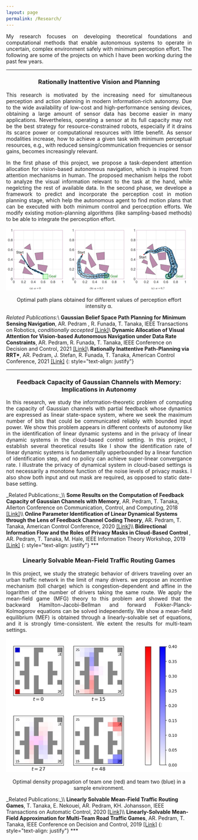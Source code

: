 ```yaml
---
layout: page
permalink: /Research/
---
```



<p align = "justify"> My research focuses on developing theoretical foundations and computational methods that enable autonomous systems to operate 
in uncertain, complex environment safely with minimum  perception effort.
The following are some of the projects on which I have been working during the past few years.</p>


***
<center> <h3>Rationally Inattentive Vision and Planning </h3> </center>
<p align = "justify">
This research is motivated by the increasing need for simultaneous perception and action planning in modern information-rich autonomy. Due to the wide availability of low-cost and high-performance sensing devices, 
obtaining a large amount of sensor data has become easier in many applications. Nevertheless, operating a sensor at its full capacity may not be the best strategy for resource-constrained robots, especially if it drains 
its scarce power or computational resources with little benefit. As sensor modalities increase, how to achieve a given task with minimum perceptual resources, e.g., with reduced sensing/communication frequencies or sensor gains, becomes increasingly relevant. 
</p>
<p align = "justify">
In the first phase of this project, we propose a task-dependent attention allocation for vision-based autonomous navigation, which is inspired from attention mechanisms in human. The proposed mechanism helps the robot to analyze the visual information
relevant to the task at the hand, while negelcting the rest of available data. In the second phase, we develope a framework to predict and incorporate the perception cost in motion planning stage, which help the autonomous agent to find motion plans
that can be executed with both minimum control and percecption efforts. We modify existing motion-planning algorithms (like sampling-based methods) to be able to integrate the percecption effort.    
</p>
<p align="center">
<img src="Capture.PNG" width="800" />
</p>
<p align="center">
Optimal path plans obtained for different values of perception effort intensity &alpha;.
</p>

<span style="line-height: 0;">_Related Publications:_</span>\\
<b> Gaussian Belief Space Path Planning for Minimum Sensing Navigation</b>,  AR. Pedram , R. Funada, T. Tanaka, IEEE Transactions on Robotics, <i>conditionally accepted</i> <a href = 'https://arxiv.org/pdf/2109.13976.pdf'>[Link]</a>\\
<b>Dynamic Allocation of Visual Attention for Vision-based Autonomous Navigation under Data Rate Constraints</b>, AR. Pedram, R. Funada, T. Tanaka, IEEE Conference on Decision and Control, 2021 <a href='https://ieeexplore.ieee.org/stamp/stamp.jsp?arnumber=9683570)\\'>[Link]</a>\\
<b>Rationally Inattentive Path-Planning via RRT*</b>, AR. Pedram, J. Stefan, R. Funada, T. Tanaka, American Control Conference, 2021 <a href='https://ieeexplore.ieee.org/stamp/stamp.jsp?arnumber=9483305'>[Link]</a>
{: style="text-align: justify"}
***

<center> <h3> Feedback Capacity of Gaussian Channels with Memory: Implications in Autonomy </h3> </center>
<p align = "justify">
In this research, we study the information-theoretic problem of computing the capacity of  Gaussian channels with partial feedback whose dynamics are expressed as linear state-space system, where we seek the maximum
number of bits that could be communicated reliably with bounded input power.
We show this problem appears in different contexts of autonomy like in the identification of linear dynamic systems and in the privacy of linear dynamic
systems in the cloud-based control setting. In this project, I establish several theoretical results like I show the identification rate of linear dynamic systems is fundamentally upperbounded by a linear function of identification step, 
and no policy can achieve super-linear convergance rate.  I  illustrate the privacy of dynamical system in cloud-based settings is not necessarily a monotone function of the noise levels of privacy masks. I also show both input and out mask are required, as opposed to static
date-base setting.  
</p>
<span style="line-height: 0;">_Related Publications:_</span>\\
<b> Some Results on the Computation of Feedback Capacity of Gaussian Channels with Memory</b>, AR. Pedram, T. Tanaka, Allerton Conference on Communication, Control,
and Computing, 2018 <a href='https://ieeexplore.ieee.org/stamp/stamp.jsp?arnumber=8636014 '>[Link]</a>\\
<b>Online Parameter Identification of Linear Dynamical Systems through the Lens of Feedback Channel Coding Theory</b>, AR. Pedram, T. Tanaka,  American Control Conference, 2020  <a href='https://ieeexplore.ieee.org/stamp/stamp.jsp?arnumber=9147986)\\'>[Link]</a>\\
<b> Bidirectional Information Flow and the Roles of Privacy Masks in Cloud-Based Control </b>, AR. Pedram, T. Tanaka, M. Hale, IEEE Information Theory Workshop, 2019 <a href='https://ieeexplore.ieee.org/stamp/stamp.jsp?arnumber=8989371)\\'>[Link]</a>
{: style="text-align: justify"}
***

<center> <h3>Linearly Solvable Mean-Field Traffic Routing Games</h3> </center>
<p align = "justify"> In this project, we study the strategic behavior of drivers traveling over an urban traffic network in the limit of many drivers.
we propose an incentive mechanism (toll charge) which is congestion-dependent and affine in the logarithm of the number of drivers taking the same route. We apply the mean-field game (MFG) 
theory to this problem and showed that the backward Hamilton-Jacobi-Bellman and forward Fokker-Planck-Kolmogorov equations can be solved independently. We show a mean-field equilibrium (MEF) is 
obtained through a linearly-solvable set of equations, and it is strongly time-consistent.  We extent the results for multi-team settings. 
</p>
<p align="center">
<img src="Game.PNG" width="600" />
</p>
<p align="center">
Optimal density propagation of team one (red) and team two (blue) in a sample environment.
</p>
<span style="line-height: 0;">_Related Publications:_</span>\\
<b>Linearly Solvable Mean-Field Traffic Routing Games</b>, T. Tanaka, E. Nekouei, AR. Pedram, KH. Johansson, IEEE Transactions on Automatic Control, 2020 <a href='https://ieeexplore.ieee.org/stamp/stamp.jsp?arnumber=9061051)\\'>[Link]</a>\\
<b> Linearly-Solvable Mean-Field Approximation for Multi-Team Road Traffic Games</b>, AR. Pedram, T. Tanaka, IEEE Conference on Decision and Control, 2019 <a href='https://ieeexplore.ieee.org/stamp/stamp.jsp?arnumber=9029579)\\'>[Link]</a>
{: style="text-align: justify"}
***



